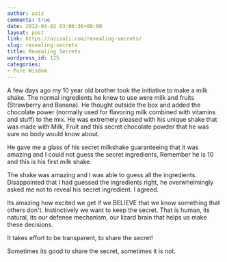 ```yaml
---
author: aziz
comments: true
date: 2012-04-02 03:00:36+00:00
layout: post
link: https://azizali.com/revealing-secrets/
slug: revealing-secrets
title: Revealing Secrets
wordpress_id: 125
categories:
- Pure Wisdom
---
```


A few days ago my 10 year old brother took the initiative to make a milk shake. The normal ingredients he knew to use were milk and fruits (Strawberry and Banana). He thought outside the box and added the chocolate power (normally used for flavoring milk combined with vitamins and stuff) to the mix. He was extremely pleased with his unique shake that was made with Milk, Fruit and this secret chocolate powder that he was sure no body would know about.

He gave me a glass of his secret milkshake guaranteeing that it was amazing and I could not guess the secret ingredients, Remember he is 10 and this is his first milk shake.

The shake was amazing and I was able to guess all the ingredients. Disappointed that I had guessed the ingredients right, he overwhelmingly asked me not to reveal his secret ingredient. I agreed.

Its amazing how excited we get if we BELIEVE that we know something that others don't. Instinctively we want to keep the secret. That is human, its natural, its our defense mechanism, our lizard brain that helps us make these decisions.

It takes effort to be transparent, to share the secret!

Sometimes its good to share the secret, sometimes it is not.
